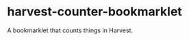harvest-counter-bookmarklet
===========================

A bookmarklet that counts things in Harvest.

